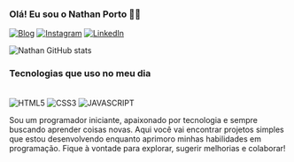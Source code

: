 

### Olá! Eu sou o Nathan Porto 🙋‍♂️

[![Blog](https://img.shields.io/website-up-down-green-red/http/monip.org.svg)](https://nathanporto.shop/)
[![Instagram](https://img.shields.io/badge/Instagram-E4405F?style=for-the-badge&logo=instagram&logoColor=white)](https://www.instagram.com/_nathaan07/)
[![LinkedIn](https://img.shields.io/badge/LinkedIn-0077B5?style=for-the-badge&logo=linkedin&logoColor=white)](https://www.linkedin.com/in/nathan-porto-20a542319//)

 
 ![Nathan GitHub stats](https://github-readme-stats.vercel.app/api?username=nathanporto&show_icons=true&theme=dracula)


 ### Tecnologias que uso no meu dia

 <div style="display: inline_block"><br/>
 <img align="center" alt=HTML5 src=https://img.shields.io/badge/HTML5-E34F26?style=for-the-badge&logo=html5&logoColor=white> 
   <img align="center" alt=CSS3 src=https://img.shields.io/badge/CSS3-1572B6?style=for-the-badge&logo=css3&logoColor=white
 <div>
 <img align="center" alt=JAVASCRIPT src=https://img.shields.io/badge/JavaScript-F7DF1E?style=for-the-badge&logo=javascript&logoColor=black>
   <br/>
   
Sou um programador iniciante, apaixonado por tecnologia e sempre buscando aprender coisas novas. Aqui você vai encontrar projetos simples que estou desenvolvendo enquanto aprimoro minhas habilidades em programação. Fique à vontade para explorar, sugerir melhorias e colaborar!
